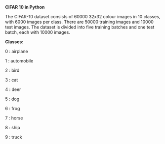 **CIFAR 10 in Python**

The CIFAR-10 dataset consists of 60000 32x32 colour images in 10 classes, with 6000 images per class.
There are 50000 training images and 10000 test images.
The dataset is divided into five training batches and one test batch, each with 10000 images.

**Classes:**

0 : airplane

1 : automobile

2 : bird

3 : cat

4 : deer

5 : dog

6 : frog

7 : horse

8 : ship

9 : truck
